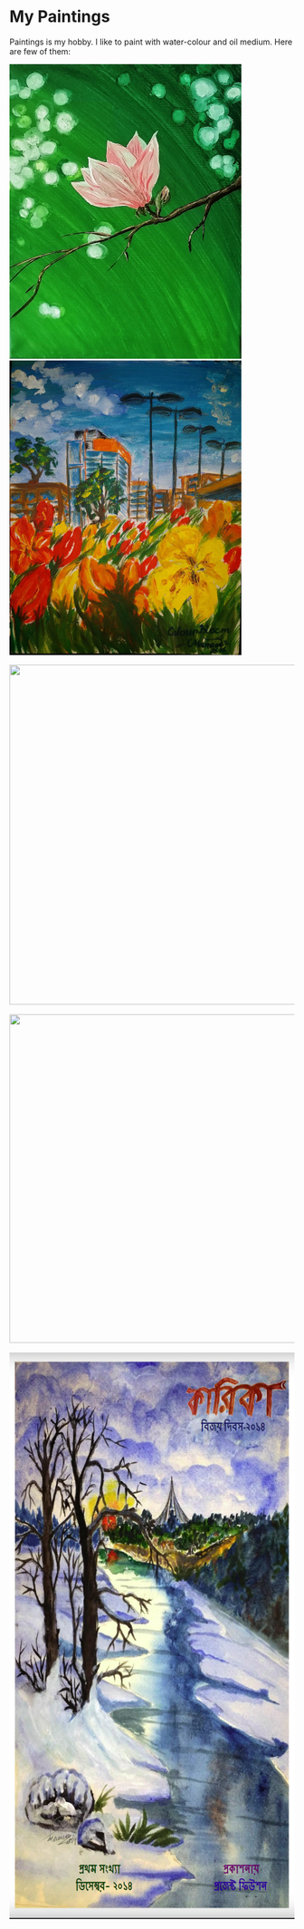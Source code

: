# My Paintings
Paintings is my hobby. I like to paint with water-colour and oil medium.
Here are few of them: 

<p float="left">
<img src="https://github.com/Abdullah-TU/My-Paintings/blob/master/Magnolia.jpg" width="410" height="520">
<img src="https://github.com/Abdullah-TU/My-Paintings/blob/master/leppavara.jpg" width="410" height="520">

</p>


<p float="left">
<img src="https://github.com/Abdullah-TU/My-Paintings/blob/master/P%C3%A4iv%C3%A4nkakkaran%20kukka%20puutarhassa.jpg" width="1000" height="600">

</p>

<p float="left">
<img src="https://github.com/dataquake/My-Personal-Paintings/blob/master/baltic%20sea.jpg?raw=true" width="1000" height="580">

</p>



<p float="right">
<img src="https://github.com/Abdullah-TU/My-Paintings/blob/master/magazine.PNG" width="800" height="1000">

</p>


